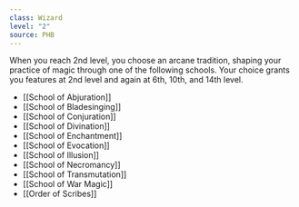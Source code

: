 ```yaml
---
class: Wizard
level: "2"
source: PHB
---
```



When you reach 2nd level, you choose an arcane tradition, shaping your practice of magic through one of the following schools. Your choice grants you features at 2nd level and again at 6th, 10th, and 14th level.
- [[School of Abjuration]]
- [[School of Bladesinging]]
- [[School of Conjuration]]
- [[School of Divination]]
- [[School of Enchantment]]
- [[School of Evocation]]
- [[School of Illusion]]
- [[School of Necromancy]]
- [[School of Transmutation]]
- [[School of War Magic]]
- [[Order of Scribes]]